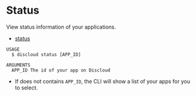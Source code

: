 # Status

View status information of your applications.

* [status](#status)

```sh-session
USAGE
  $ discloud status [APP_ID]

ARGUMENTS
  APP_ID The id of your app on Discloud
```

* If does not contains `APP_ID`, the CLI will show a list of your apps for you to select.
